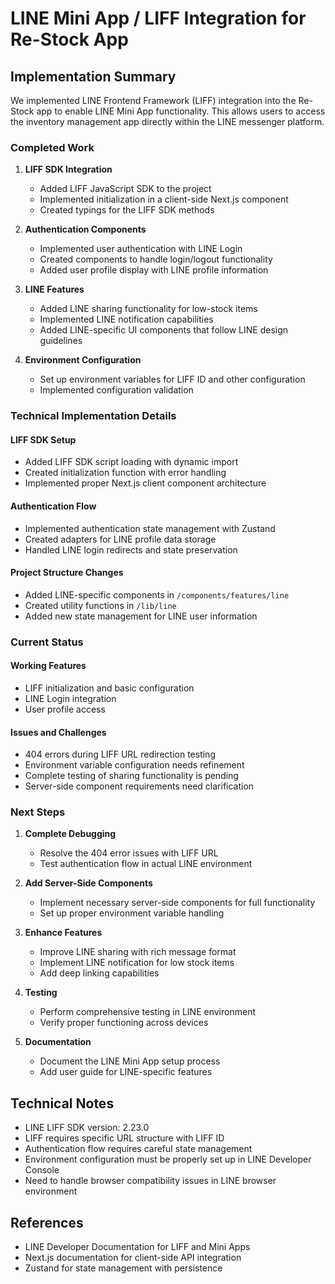 # LINE Mini App / LIFF Integration for Re-Stock App

## Implementation Summary

We implemented LINE Frontend Framework (LIFF) integration into the Re-Stock app to enable LINE Mini App functionality. This allows users to access the inventory management app directly within the LINE messenger platform.

### Completed Work

1. **LIFF SDK Integration**
   - Added LIFF JavaScript SDK to the project
   - Implemented initialization in a client-side Next.js component
   - Created typings for the LIFF SDK methods

2. **Authentication Components**
   - Implemented user authentication with LINE Login
   - Created components to handle login/logout functionality
   - Added user profile display with LINE profile information

3. **LINE Features**
   - Added LINE sharing functionality for low-stock items
   - Implemented LINE notification capabilities
   - Added LINE-specific UI components that follow LINE design guidelines

4. **Environment Configuration**
   - Set up environment variables for LIFF ID and other configuration
   - Implemented configuration validation

### Technical Implementation Details

#### LIFF SDK Setup
- Added LIFF SDK script loading with dynamic import
- Created initialization function with error handling
- Implemented proper Next.js client component architecture

#### Authentication Flow
- Implemented authentication state management with Zustand
- Created adapters for LINE profile data storage
- Handled LINE login redirects and state preservation

#### Project Structure Changes
- Added LINE-specific components in `/components/features/line`
- Created utility functions in `/lib/line`
- Added new state management for LINE user information

### Current Status

#### Working Features
- LIFF initialization and basic configuration
- LINE Login integration
- User profile access

#### Issues and Challenges
- 404 errors during LIFF URL redirection testing
- Environment variable configuration needs refinement
- Complete testing of sharing functionality is pending
- Server-side component requirements need clarification

### Next Steps

1. **Complete Debugging**
   - Resolve the 404 error issues with LIFF URL
   - Test authentication flow in actual LINE environment

2. **Add Server-Side Components**
   - Implement necessary server-side components for full functionality
   - Set up proper environment variable handling

3. **Enhance Features**
   - Improve LINE sharing with rich message format
   - Implement LINE notification for low stock items
   - Add deep linking capabilities

4. **Testing**
   - Perform comprehensive testing in LINE environment
   - Verify proper functioning across devices

5. **Documentation**
   - Document the LINE Mini App setup process
   - Add user guide for LINE-specific features

## Technical Notes

- LINE LIFF SDK version: 2.23.0
- LIFF requires specific URL structure with LIFF ID
- Authentication flow requires careful state management
- Environment configuration must be properly set up in LINE Developer Console
- Need to handle browser compatibility issues in LINE browser environment

## References

- LINE Developer Documentation for LIFF and Mini Apps
- Next.js documentation for client-side API integration
- Zustand for state management with persistence